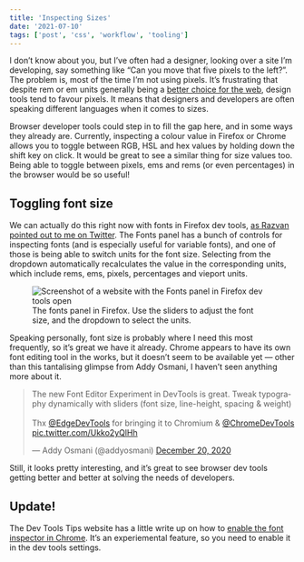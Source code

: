 ```yaml
---
title: 'Inspecting Sizes'
date: '2021-07-10'
tags: ['post', 'css', 'workflow', 'tooling']
---
```


I don’t know about you, but I’ve often had a designer, looking over a site I’m developing, say something like “Can you move that five pixels to the left?”. The problem is, most of the time I’m not using pixels. It’s frustrating that despite rem or em units generally being a [better choice for the web](https://www.24a11y.com/2019/pixels-vs-relative-units-in-css-why-its-still-a-big-deal/), design tools tend to favour pixels. It means that designers and developers are often speaking different languages when it comes to sizes.

Browser developer tools could step in to fill the gap here, and in some ways they already are. Currently, inspecting a colour value in Firefox or Chrome allows you to toggle between RGB, HSL and hex values by holding down the shift key on click. It would be great to see a similar thing for size values too. Being able to toggle between pixels, ems and rems (or even percentages) in the browser would be so useful!

## Toggling font size

We can actually do this right now with fonts in Firefox dev tools, [as Razvan pointed out to me on Twitter](https://twitter.com/razvancaliman/status/1410904510999011330?s=20). The Fonts panel has a bunch of controls for inspecting fonts (and is especially useful for variable fonts), and one of those is being able to switch units for the font size. Selecting from the dropdown automatically recalculates the value in the corresponding units, which include rems, ems, pixels, percentages and vieport units.

<figure>
  <img src="/inspecting-sizes-01.jpg" alt="Screenshot of a website with the Fonts panel in Firefox dev tools open">
  <figcaption>The fonts panel in Firefox. Use the sliders to adjust the font size, and the dropdown to select the units.</figcaption>
</figure>

Speaking personally, font size is probably where I need this most frequently, so it’s great we have it already. Chrome appears to have its own font editing tool in the works, but it doesn’t seem to be available yet — other than this tantalising glimpse from Addy Osmani, I haven’t seen anything more about it.

<blockquote class="twitter-tweet"><p lang="en" dir="ltr">The new Font Editor Experiment in DevTools is great. Tweak typography dynamically with sliders (font size, line-height, spacing &amp; weight)<br><br>Thx <a href="https://twitter.com/EdgeDevTools?ref_src=twsrc%5Etfw">@EdgeDevTools</a> for bringing it to Chromium &amp; <a href="https://twitter.com/ChromeDevTools?ref_src=twsrc%5Etfw">@ChromeDevTools</a> <a href="https://t.co/Ukko2yQlHh">pic.twitter.com/Ukko2yQlHh</a></p>&mdash; Addy Osmani (@addyosmani) <a href="https://twitter.com/addyosmani/status/1340755991743238146?ref_src=twsrc%5Etfw">December 20, 2020</a></blockquote> <script async src="https://platform.twitter.com/widgets.js" charset="utf-8"></script>

Still, it looks pretty interesting, and it’s great to see browser dev tools getting better and better at solving the needs of developers.

## Update!

The Dev Tools Tips website has a little write up on how to [enable the font inspector in Chrome](https://devtoolstips.org/tips/en/convert-font-units/). It’s an experiemental feature, so you need to enable it in the dev tools settings.
